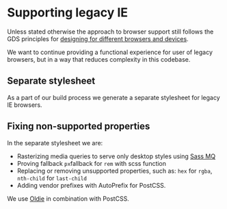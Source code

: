 # Supporting legacy IE

Unless stated otherwise the approach to browser support still follows the GDS principles for [designing for different browsers and devices](https://www.gov.uk/service-manual/technology/designing-for-different-browsers-and-devices).

We want to continue providing a functional experience for user of legacy browsers, but in a way that reduces complexity in this codebase.

## Separate stylesheet
As a part of our build process we generate a separate stylesheet for legacy IE browsers.

## Fixing non-supported properties
In the separate stylesheet we are:
- Rasterizing media queries to serve only desktop styles using [Sass MQ](http://sass-mq.github.io/sass-mq/)
- Proving fallback `px`fallback for `rem` with scss function
- Replacing or removing unsupported properties, such as: `hex` for `rgba`, `nth-child` for `last-child`
- Adding vendor prefixes with AutoPrefix for PostCSS.

We use [Oldie](https://github.com/jonathantneal/oldie) in combination with PostCSS.
